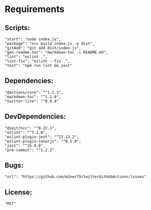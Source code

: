# Requirements

## Scripts: 

    "start": "node index.js",
    "package": "ncc build index.js -o dist",
    "gitAdd": "git add dist/index.js",
    "gen-readme-toc": "markdown-toc -i README.md",
    "lint": "eslint .",
    "lint-fix": "eslint --fix .",
    "test": "npm run lint && jest"

## Dependencies:

    "@actions/core": "^1.2.3",
    "markdown-toc": "^1.2.0",
    "twitter-lite": "^0.9.4"

## DevDependencies: 

    "@zeit/ncc": "^0.22.1",
    "eslint": "^7.1.0",
    "eslint-plugin-jest": "^23.13.2",
    "eslint-plugin-sonarjs": "^0.5.0",
    "jest": "^25.4.0",
    "pre-commit": "^1.2.2"

## Bugs: 

    "url": "https://github.com/m1ner79/twitterGitHubActions/issues"

## License: 

    "MIT"